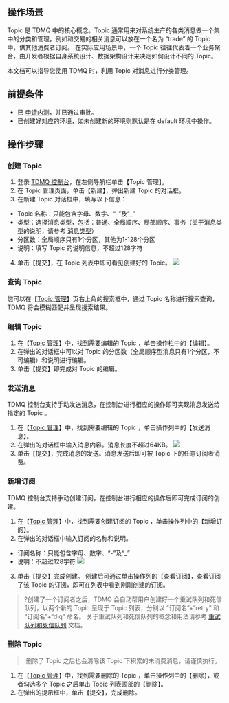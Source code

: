 ## 操作场景
Topic 是 TDMQ 中的核心概念。Topic 通常用来对系统生产的各类消息做一个集中的分类和管理，例如和交易的相关消息可以放在一个名为 “trade” 的 Topic 中，供其他消费者订阅。
在实际应用场景中，一个 Topic 往往代表着一个业务聚合，由开发者根据自身系统设计、数据架构设计来决定如何设计不同的 Topic。

本文档可以指导您使用 TDMQ 时，利用 Topic 对消息进行分类管理。

## 前提条件

- 已 [申请内测](https://cloud.tencent.com/apply/p/0f6psgxhltch)，并已通过审批。
- 已创建好对应的环境，如未创建新的环境则默认是在 default 环境中操作。

## 操作步骤

### 创建 Topic
1. 登录 [TDMQ 控制台](https://console.cloud.tencent.com/tdmq)，在左侧导航栏单击【Topic 管理】。
2. 在 Topic 管理页面，单击【新建】，弹出新建 Topic 的对话框。
3. 在新建 Topic 对话框中，填写以下信息：
 - Topic 名称：只能包含字母、数字、“-”及“_”
 - 类型：选择消息类型，包括：普通、全局顺序、局部顺序、事务（关于消息类型的说明，请参考 [消息类型](https://cloud.tencent.com/document/product/1179/44833)）
 - 分区数：全局顺序只有1个分区，其他为1-128个分区
 - 说明：填写 Topic 的说明信息，不超过128字符
4. 单击【提交】，在 Topic 列表中即可看见创建好的 Topic。
![](https://main.qcloudimg.com/raw/3a53fe8fa4ae2e0e1307b8fccf2afc8f.png)

### 查询 Topic

您可以在【[Topic 管理](https://console.cloud.tencent.com/tdmq/topic)】页右上角的搜索框中，通过 Topic 名称进行搜索查询，TDMQ 将会模糊匹配并呈现搜索结果。

### 编辑 Topic

1. 在【[Topic 管理](https://console.cloud.tencent.com/tdmq/topic)】中，找到需要编辑的 Topic ，单击操作栏中的【编辑】。
2. 在弹出的对话框中可以对 Topic 的分区数（全局顺序型消息只有1个分区，不可编辑）和说明进行编辑。
3. 单击【提交】即完成对 Topic 的编辑。

### 发送消息

TDMQ 控制台支持手动发送消息，在控制台进行相应的操作即可实现消息发送给指定的 Topic 。

1. 在【[Topic 管理](https://console.cloud.tencent.com/tdmq/topic)】中，找到需要编辑的 Topic ，单击操作列中的【发送消息】。
2. 在弹出的对话框中输入消息内容。消息长度不超过64KB。
	 ![](https://main.qcloudimg.com/raw/2962bfe289ab88a167fb8d94feed37fe.png)
3. 单击【提交】，完成消息的发送。消息发送后即可被 Topic 下的任意订阅者消费。

### 新增订阅

TDMQ 控制台支持手动创建订阅，在控制台进行相应的操作后即可完成订阅的创建。
1. 在【[Topic 管理](https://console.cloud.tencent.com/tdmq/topic)】中，找到需要创建订阅的 Topic ，单击操作列中的【新增订阅】。
2. 在弹出的对话框中输入订阅的名称和说明。
 - 订阅名称：只能包含字母、数字、“-”及“_”
 - 说明：不超过128字符
![](https://main.qcloudimg.com/raw/a5a62665e1384fdc6d5625338bef3d84.png)
3. 单击【提交】完成创建。
创建后可通过单击操作列的【查看订阅】，查看订阅了该 Topic 的订阅，即可在列表中看到刚刚创建的订阅。

>?创建了一个订阅者之后，TDMQ 会自动帮用户创建好一个重试队列和死信队列，以两个新的 Topic 呈现于 Topic 列表，分别以 “订阅名”+“retry” 和 “订阅名”+“dlq” 命名。
>关于重试队列和死信队列的概念和用法请参考 [重试队列和死信队列](https://cloud.tencent.com/document/product/1179/44834) 文档。

### 删除 Topic
>!删除了 Topic 之后也会清除该 Topic 下积累的未消费消息，请谨慎执行。

1.  在【[Topic 管理](https://console.cloud.tencent.com/tdmq/topic)】中，找到需要删除的 Topic ，单击操作列中的【删除】，或者勾选多个 Topic 之后单击 Topic 列表顶部的【删除】。
2. 在弹出的提示框中，单击【提交】，完成删除。

